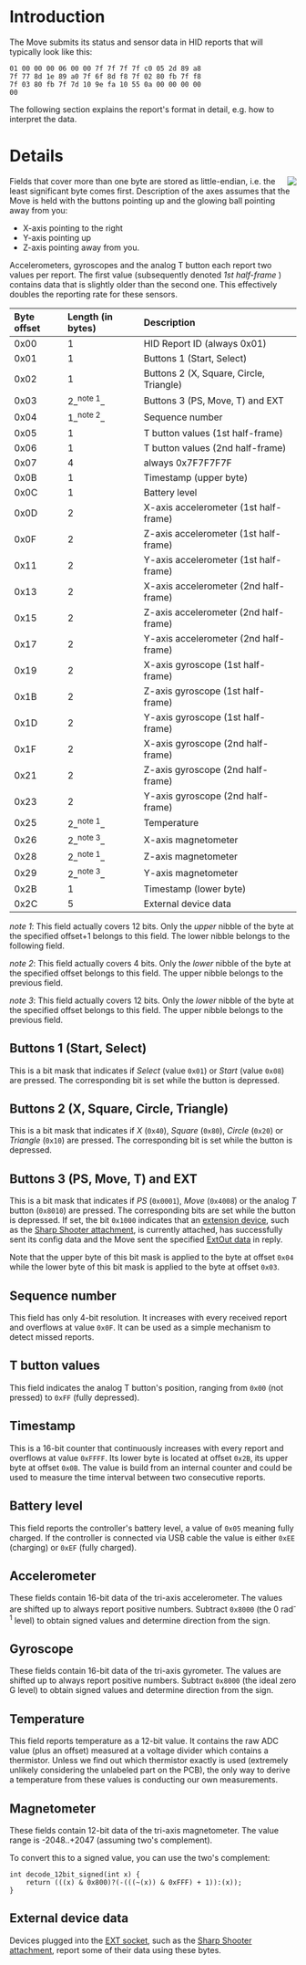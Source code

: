 # Introduction #

The Move submits its status and sensor data in HID reports that will typically look like this:

```
01 00 00 00 06 00 00 7f 7f 7f 7f c0 05 2d 89 a8
7f 77 8d 1e 89 a0 7f 6f 8d f8 7f 02 80 fb 7f f8
7f 03 80 fb 7f 7d 10 9e fa 10 55 0a 00 00 00 00
00
```

The following section explains the report's format in detail, e.g. how to interpret the data.



# Details #

<img src='http://moveonpc.googlecode.com/svn/wiki/movelocalcoordinates.png' align='right' />

Fields that cover more than one byte are stored as little-endian, i.e. the least significant byte comes first. Description of the axes assumes that the Move is held with the buttons pointing up and the glowing ball pointing away from you:
  * X-axis pointing to the right
  * Y-axis pointing up
  * Z-axis pointing away from you.

Accelerometers, gyroscopes and the analog T button each report two values per report. The first value (subsequently denoted _1st half-frame_ ) contains data that is slightly older than the second one. This effectively doubles the reporting rate for these sensors.

| **Byte offset** | **Length (in bytes)** | **Description** |
|:----------------|:----------------------|:----------------|
| 0x00 | 1 | HID Report ID (always 0x01) |
| 0x01 | 1 | Buttons 1 (Start, Select) |
| 0x02 | 1 | Buttons 2 (X, Square, Circle, Triangle) |
| 0x03 | 2_<sup>note 1</sup>_ | Buttons 3 (PS, Move, T) and EXT |
| 0x04 | 1_<sup>note 2</sup>_ | Sequence number |
| 0x05 | 1 | T button values (1st half-frame) |
| 0x06 | 1 | T button values (2nd half-frame) |
| 0x07 | 4 | always 0x7F7F7F7F |
| 0x0B | 1 | Timestamp (upper byte) |
| 0x0C | 1 | Battery level |
| 0x0D | 2 | X-axis accelerometer (1st half-frame) |
| 0x0F | 2 | Z-axis accelerometer (1st half-frame) |
| 0x11 | 2 | Y-axis accelerometer (1st half-frame) |
| 0x13 | 2 | X-axis accelerometer (2nd half-frame) |
| 0x15 | 2 | Z-axis accelerometer (2nd half-frame) |
| 0x17 | 2 | Y-axis accelerometer (2nd half-frame) |
| 0x19 | 2 | X-axis gyroscope (1st half-frame) |
| 0x1B | 2 | Z-axis gyroscope (1st half-frame) |
| 0x1D | 2 | Y-axis gyroscope (1st half-frame) |
| 0x1F | 2 | X-axis gyroscope (2nd half-frame) |
| 0x21 | 2 | Z-axis gyroscope (2nd half-frame) |
| 0x23 | 2 | Y-axis gyroscope (2nd half-frame) |
| 0x25 | 2_<sup>note 1</sup>_ | Temperature |
| 0x26 | 2_<sup>note 3</sup>_ | X-axis magnetometer |
| 0x28 | 2_<sup>note 1</sup>_ | Z-axis magnetometer |
| 0x29 | 2_<sup>note 3</sup>_ | Y-axis magnetometer |
| 0x2B | 1 | Timestamp (lower byte) |
| 0x2C | 5 | External device data |

_note 1_: This field actually covers 12 bits. Only the _upper_ nibble of the byte at the specified offset+1 belongs to this field. The lower nibble belongs to the following field.

_note 2_: This field actually covers 4 bits. Only the _lower_ nibble of the byte at the specified offset belongs to this field. The upper nibble belongs to the previous field.

_note 3_: This field actually covers 12 bits. Only the _lower_ nibble of the byte at the specified offset belongs to this field. The upper nibble belongs to the previous field.



## Buttons 1 (Start, Select) ##

This is a bit mask that indicates if _Select_ (value `0x01`) or _Start_ (value `0x08`) are pressed. The corresponding bit is set while the button is depressed.


## Buttons 2 (X, Square, Circle, Triangle) ##

This is a bit mask that indicates if _X_ (`0x40`), _Square_ (`0x80`), _Circle_ (`0x20`) or _Triangle_ (`0x10`) are pressed. The corresponding bit is set while the button is depressed.


## Buttons 3 (PS, Move, T) and EXT ##

This is a bit mask that indicates if _PS_ (`0x0001`), _Move_ (`0x4008`) or the analog _T_ button (`0x8010`) are pressed. The corresponding bits are set while the button is depressed. If set, the bit `0x1000` indicates that an [extension device](HardwareAndFirmware#Extension_Socket.md), such as the [Sharp Shooter attachment](SharpShooter.md), is currently attached, has successfully sent its config data and the Move sent the specified [ExtOut data](ExtensionDevices#Sending_data.md) in reply.

Note that the upper byte of this bit mask is applied to the byte at offset `0x04` while the lower byte of this bit mask is applied to the byte at offset `0x03`.


## Sequence number ##

This field has only 4-bit resolution. It increases with every received report and overflows at value `0x0F`. It can be used as a simple mechanism to detect missed reports.


## T button values ##

This field indicates the analog T button's position, ranging from `0x00` (not pressed) to `0xFF` (fully depressed).


## Timestamp ##

This is a 16-bit counter that continuously increases with every report and overflows at value `0xFFFF`. Its lower byte is located at offset `0x2B`, its upper byte at offset `0x0B`. The value is build from an internal counter and could be used to measure the time interval between two consecutive reports.


## Battery level ##

This field reports the controller's battery level, a value of `0x05` meaning fully charged. If the controller is connected via USB cable the value is either `0xEE` (charging) or `0xEF` (fully charged).


## Accelerometer ##

These fields contain 16-bit data of the tri-axis accelerometer. The values are shifted up to always report positive numbers. Subtract `0x8000` (the 0 rad<sup>-1</sup> level) to obtain signed values and determine direction from the sign.


## Gyroscope ##

These fields contain 16-bit data of the tri-axis gyrometer. The values are shifted up to always report positive numbers. Subtract `0x8000` (the ideal zero G level) to obtain signed values and determine direction from the sign.


## Temperature ##

This field reports temperature as a 12-bit value. It contains the raw ADC value (plus an offset) measured at a voltage divider which contains a thermistor. Unless we find out which thermistor exactly is used (extremely unlikely considering the unlabeled part on the PCB), the only way to derive a temperature from these values is conducting our own measurements.


## Magnetometer ##

These fields contain 12-bit data of the tri-axis magnetometer. The value range is -2048..+2047 (assuming two's complement).

To convert this to a signed value, you can use the two's complement:

```
int decode_12bit_signed(int x) {
    return (((x) & 0x800)?(-(((~(x)) & 0xFFF) + 1)):(x));
}
```


## External device data ##

Devices plugged into the [EXT socket](HardwareAndFirmware#Extension_Socket.md), such as the [Sharp Shooter attachment](SharpShooter.md), report some of their data using these bytes.
